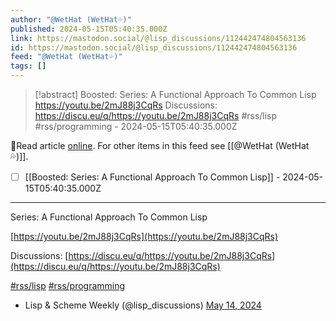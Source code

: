 ```yaml
---
author: "@WetHat (WetHat💦)"
published: 2024-05-15T05:40:35.000Z
link: https://mastodon.social/@lisp_discussions/112442474804563136
id: https://mastodon.social/@lisp_discussions/112442474804563136
feed: "@WetHat (WetHat💦)"
tags: []
---
```

> [!abstract] Boosted: Series: A Functional Approach To Common Lisp https://youtu.be/2mJ88j3CqRs Discussions: https://discu.eu/q/https://youtu.be/2mJ88j3CqRs #rss/lisp #rss/programming - 2024-05-15T05:40:35.000Z

🔗Read article [online](https://mastodon.social/@lisp_discussions/112442474804563136). For other items in this feed see [[@WetHat (WetHat💦)]].

- [ ] [[Boosted꞉ Series꞉ A Functional Approach To Common Lisp]] - 2024-05-15T05:40:35.000Z
- - -
Series: A Functional Approach To Common Lisp

[https://youtu.be/2mJ88j3CqRs](https://youtu.be/2mJ88j3CqRs)

Discussions: [https://discu.eu/q/https://youtu.be/2mJ88j3CqRs](https://discu.eu/q/https://youtu.be/2mJ88j3CqRs)

[#rss/lisp](https://mastodon.social/tags/lisp) [#rss/programming](https://mastodon.social/tags/programming)

- Lisp & Scheme Weekly (@lisp_discussions) [May 14, 2024](https://mastodon.social/@lisp_discussions/112442474804563136)
